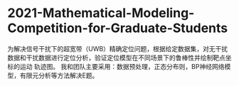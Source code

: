 # 2021-Mathematical-Modeling-Competition-for-Graduate-Students
为解决信号干扰下的超宽带（UWB）精确定位问题，根据给定数据集，对无干扰数据和干扰数据进行定位分析，验证定位模型在不同场景下的鲁棒性并绘制靶点坐标的运动 轨迹图。 我和团队主要采用：数据预处理，正态分布则，BP神经网络模型，有限元分析等方法解决E题。
